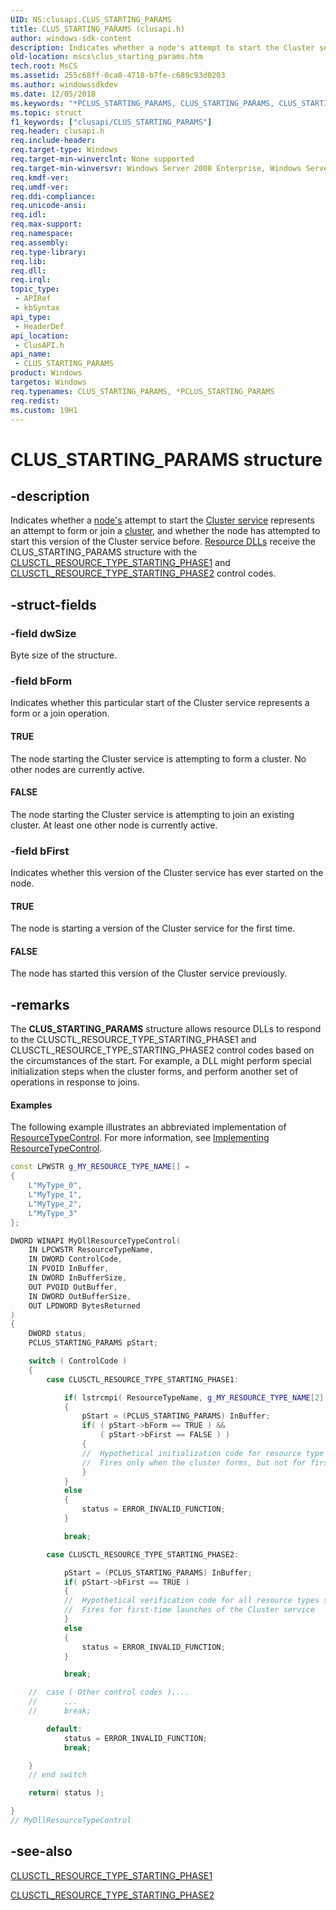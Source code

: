 ```yaml
---
UID: NS:clusapi.CLUS_STARTING_PARAMS
title: CLUS_STARTING_PARAMS (clusapi.h)
author: windows-sdk-content
description: Indicates whether a node's attempt to start the Cluster service represents an attempt to form or join a cluster, and whether the node has attempted to start this version of the Cluster service before.
old-location: mscs\clus_starting_params.htm
tech.root: MsCS
ms.assetid: 255c68ff-0ca0-4718-b7fe-c689c93d0203
ms.author: windowssdkdev
ms.date: 12/05/2018
ms.keywords: "*PCLUS_STARTING_PARAMS, CLUS_STARTING_PARAMS, CLUS_STARTING_PARAMS structure [Failover Cluster], FALSE, PCLUS_STARTING_PARAMS, PCLUS_STARTING_PARAMS structure pointer [Failover Cluster], TRUE, _wolf_clus_starting_params, clusapi/CLUS_STARTING_PARAMS, clusapi/PCLUS_STARTING_PARAMS, mscs.clus_starting_params"
ms.topic: struct
f1_keywords: ["clusapi/CLUS_STARTING_PARAMS"]
req.header: clusapi.h
req.include-header: 
req.target-type: Windows
req.target-min-winverclnt: None supported
req.target-min-winversvr: Windows Server 2008 Enterprise, Windows Server 2008 Datacenter
req.kmdf-ver: 
req.umdf-ver: 
req.ddi-compliance: 
req.unicode-ansi: 
req.idl: 
req.max-support: 
req.namespace: 
req.assembly: 
req.type-library: 
req.lib: 
req.dll: 
req.irql: 
topic_type:
 - APIRef
 - kbSyntax
api_type:
 - HeaderDef
api_location:
 - ClusAPI.h
api_name:
 - CLUS_STARTING_PARAMS
product: Windows
targetos: Windows
req.typenames: CLUS_STARTING_PARAMS, *PCLUS_STARTING_PARAMS
req.redist: 
ms.custom: 19H1
---
```


# CLUS_STARTING_PARAMS structure


## -description


Indicates whether a  <a href="https://docs.microsoft.com/previous-versions/windows/desktop/mscs/nodes">node's</a> attempt to start the  <a href="https://docs.microsoft.com/previous-versions/windows/desktop/mscs/cluster-service">Cluster service</a> represents an attempt to form or join a <a href="https://docs.microsoft.com/previous-versions/windows/desktop/mscs/c-gly">cluster</a>, and whether the node has attempted to start this version of the Cluster service before.  <a href="https://docs.microsoft.com/previous-versions/windows/desktop/mscs/resource-dlls">Resource DLLs</a> receive the CLUS_STARTING_PARAMS structure with the  <a href="https://docs.microsoft.com/previous-versions/windows/desktop/mscs/clusctl-resource-type-starting-phase1">CLUSCTL_RESOURCE_TYPE_STARTING_PHASE1</a> and  <a href="https://docs.microsoft.com/previous-versions/windows/desktop/mscs/clusctl-resource-type-starting-phase2">CLUSCTL_RESOURCE_TYPE_STARTING_PHASE2</a> control codes.


## -struct-fields




### -field dwSize

Byte size of the structure.


### -field bForm

Indicates whether this particular start of the Cluster service represents a form or a join operation.



#### TRUE

The node starting the Cluster service is attempting to form a cluster. No other nodes are currently active.



#### FALSE

The node starting the Cluster service is attempting to join an existing cluster. At least one other node is currently active.


### -field bFirst

Indicates whether this version of the Cluster service has ever started on the node.



#### TRUE

The node is starting a version of the Cluster service for the first time.



#### FALSE

The node has started this version of the Cluster service previously.


## -remarks



The  <b>CLUS_STARTING_PARAMS</b> structure allows resource DLLs to respond to the CLUSCTL_RESOURCE_TYPE_STARTING_PHASE1 and CLUSCTL_RESOURCE_TYPE_STARTING_PHASE2 control codes based on the circumstances of the start. For example, a DLL might perform special initialization steps when the cluster forms, and perform another set of operations in response to joins.


#### Examples

The following example illustrates an abbreviated implementation of  <a href="https://docs.microsoft.com/previous-versions/windows/desktop/api/resapi/nc-resapi-presource_type_control_routine">ResourceTypeControl</a>. For more information, see  <a href="https://docs.microsoft.com/previous-versions/windows/desktop/mscs/implementing-resourcetypecontrol">Implementing ResourceTypeControl</a>.


```cpp
const LPWSTR g_MY_RESOURCE_TYPE_NAME[] =
{
    L"MyType_0",
    L"MyType_1",
    L"MyType_2",
    L"MyType_3"
};

DWORD WINAPI MyDllResourceTypeControl(
    IN LPCWSTR ResourceTypeName,
    IN DWORD ControlCode,
    IN PVOID InBuffer,
    IN DWORD InBufferSize,
    OUT PVOID OutBuffer,
    IN DWORD OutBufferSize,
    OUT LPDWORD BytesReturned
)
{
    DWORD status;
    PCLUS_STARTING_PARAMS pStart;

    switch ( ControlCode )
    {
        case CLUSCTL_RESOURCE_TYPE_STARTING_PHASE1:

            if( lstrcmpi( ResourceTypeName, g_MY_RESOURCE_TYPE_NAME[2] ) == 0 )
            {
                pStart = (PCLUS_STARTING_PARAMS) InBuffer;
                if( ( pStart->bForm == TRUE ) && 
                    ( pStart->bFirst == FALSE ) )
                {
                //  Hypothetical initialization code for resource type "MyType_2"
                //  Fires only when the cluster forms, but not for first-time launches of the Cluster service.
                }
            }
            else
            {
                status = ERROR_INVALID_FUNCTION;
            }

            break;

        case CLUSCTL_RESOURCE_TYPE_STARTING_PHASE2:

            pStart = (PCLUS_STARTING_PARAMS) InBuffer;
            if( pStart->bFirst == TRUE )
            {
            //  Hypothetical verification code for all resource types supported by the DLL
            //  Fires for first-time launches of the Cluster service
            }
            else
            {
                status = ERROR_INVALID_FUNCTION;
            }

            break;

    //  case ( Other control codes )....
    //      ...
    //      break;

        default:
            status = ERROR_INVALID_FUNCTION;
            break;

    }
    // end switch

    return( status );

}
// MyDllResourceTypeControl

```





## -see-also




<a href="https://docs.microsoft.com/previous-versions/windows/desktop/mscs/clusctl-resource-type-starting-phase1">CLUSCTL_RESOURCE_TYPE_STARTING_PHASE1</a>



<a href="https://docs.microsoft.com/previous-versions/windows/desktop/mscs/clusctl-resource-type-starting-phase2">CLUSCTL_RESOURCE_TYPE_STARTING_PHASE2</a>
 

 

